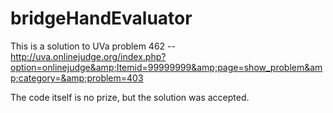 bridgeHandEvaluator
===================

This is a solution to UVa problem 462 -- http://uva.onlinejudge.org/index.php?option=onlinejudge&amp;Itemid=99999999&amp;page=show_problem&amp;category=&amp;problem=403

The code itself is no prize, but the solution was accepted.
